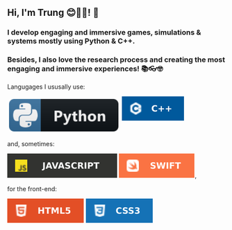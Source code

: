 ## Hi, I'm Trung 😊🔭🌱! 👋

<!--
**xuantrungtrinh/xuantrungtrinh** is a ✨ _special_ ✨ repository because its `README.md` (this file) appears on your GitHub profile.

Here are some ideas to get you started:
- 🔭 I’m currently working on ...
- 🌱 I’m currently learning ...
- 👯 I’m looking to collaborate on ...
- 🤔 I’m looking for help with ...
- 💬 Ask me about ...
- 📫 How to reach me: ...
- 😄 Pronouns: ...
- ⚡ Fun fact: ...
-->
<!-- <h1></h1> -->

### I develop engaging and immersive games, simulations & systems mostly using Python & C++. 
### Besides, I also love the research process and creating the most engaging and immersive experiences! 📚👓🤓

Langugages I ususally use:

<a href = "#"><img src="img/python.svg" alt="python" style="vertical-align:top; margin:6px 4px; width:50%;"></a> <a href = "#"><img src="img/C++.svg" alt="C++" style="vertical-align:top margin:6px 4px"></a>

and, sometimes:

<a href = "#"><img src="img/JavaScript.svg" alt="JavaScript.svg" style="vertical-align:top margin:6px 4px"></a> <a href = "#"><img src="img/Swift.svg" alt="Swift" style="vertical-align:top margin:6px 4px"></a>,

for the front-end:

<a href = "#"><img src="img/HTML5.svg" alt="HTML5" style="vertical-align:top margin:6px 4px"></a> <a href = "#"><img src="img/CSS3-1572B6.svg" alt="CSS" style="vertical-align:top margin:6px 4px"></a>

<!--
<img src="https://raw.githubusercontent.com/MikeCodesDotNET/ColoredBadges/master/svg/dev/languages/python.svg" alt="python" style="vertical-align:top; margin:6px 4px">  https://img.shields.io/badge/C%2B%2B-00599C?style=for-the-badge&logo=c%2B%2B&logoColor=white

[![Jupyter Notebook](https://img.shields.io/badge/Jupyter-Notebook-orange?style=for-the-badge&logo=Jupyter)](https://jupyter.org/try) 
-->
